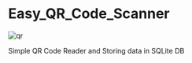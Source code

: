 # Easy_QR_Code_Scanner

![qr](https://user-images.githubusercontent.com/15268903/50203740-b7795e00-038c-11e9-82c2-515d4b89a5d8.gif)


Simple QR Code Reader and Storing data in SQLite DB
